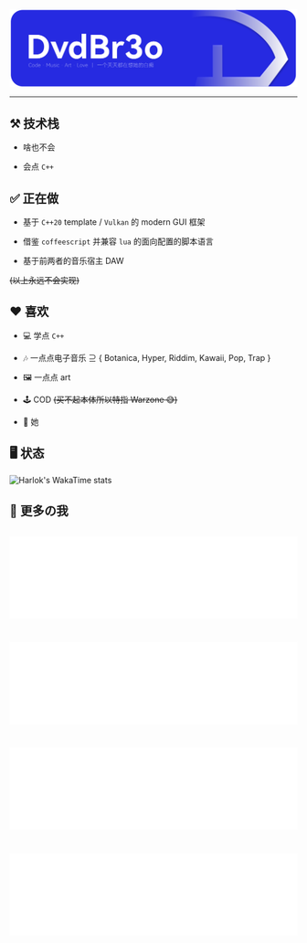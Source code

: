 ![](assets/svg/banner.svg)

---

## ⚒️ 技术栈

- 啥也不会

- 会点 `C++`

## ✅ 正在做

- 基于 `C++20` template / `Vulkan` 的 modern GUI 框架

- 借鉴 `coffeescript` 并兼容 `lua` 的面向配置的脚本语言

- 基于前两者的音乐宿主 DAW

~~(以上永远不会实现)~~

## ❤️ 喜欢

- 💻 学点 `C++`

- 🎶 一点点电子音乐 ⊇ { Botanica, Hyper, Riddim, Kawaii, Pop, Trap }

- 🖼️ 一点点 art

- 🕹️ COD ~~(买不起本体所以特指 Warzone 😅)~~

- 💌 她

## 🖥️ 状态

![Harlok's WakaTime stats](https://github-readme-stats.vercel.app/api/wakatime?username=@DvdBr3o)
  
## 🔗 更多の我

<div style="display: grid; gap: 10px; grid-template-columns: repeat(auto-fit, minmax(270px, 1fr));">

[![](partials/cardlinks/blog.svg)](https://blog.dvdbr3o.top/)

[![](partials/cardlinks/zhihu.svg)](https://www.zhihu.com/people/davidbro)

[![](partials/cardlinks/mastodon.svg)](https://mastodon.social/@dvdbr3o)

[![](partials/cardlinks/bilibili.svg)](https://space.bilibili.com/357237146)


</div>
